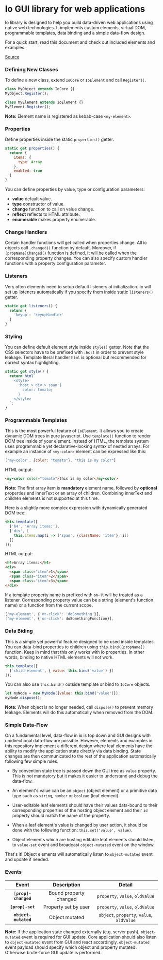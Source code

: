 # Io GUI library for web applications #

Io library is designed to help you build data-driven web applications using native web technologies.
It implements custom elements, virtual DOM, programmable templates, data binding and a simple data-flow design.

For a quick start, read this document and check out included elements and examples.

[Source](https://github.com/arodic/io)

### Defining New Classes ###

To define a new class, extend `IoCore` or `IoElement` and call `Register()`.

```javascript
class MyObject extends IoCore {}
MyObject.Register();

class MyElement extends IoElement {}
MyElement.Register();
```
**Note:** Element name is registered as kebab-case `<my-element>`.

### Properties ###

Define properties inside the static `properties()` getter.

```javascript
static get properties() {
  return {
    items: {
      type: Array
    },
    enabled: true
  }
}
```

You can define properties by value, type or configuration parameters:

- **value** default value.
- **type** constructor of value.
- **change** function to call on value change.
- **reflect** reflects to HTML attribute.
- **enumerable** makes property enumerable.

### Change Handlers ###

Certain handler functions will get called when properties change. All io objects call `.changed()` function by default. Moreover, if `[propName]Changed()` function is defined, it will be called when the corresponding property changes. You can also specify custom handler functions with a property configuration parameter.

### Listeners ###

Very often elements need to setup default listeners at initialization. Io will set up listeners automatically if you specify them inside static `listeners()` getter.

```javascript
static get listeners() {
  return {
    'keyup': 'keyupHandler'
  }
}
```

### Styling ###

You can define default element style inside `style()` getter.
Note that the CSS selectors have to be prefixed with `:host` in order to prevent style leakage.
Template literal handler `html` is optional but recommended for correct syntax highlighting.

```javascript
static get style() {
  return html`
    <style>
      :host > div > span {
        color: tomato;
      }
    </style>
  `;
}
```

### Programmable Templates ###

This is the most powerful feature of `IoElement`. It allows you to create dynamic DOM trees in pure javascript. Use `template()` function to render DOM tree inside of your element. Instead of HTML, the template system uses programmable yet declarative-looking syntax of nested arrays. For example an instance of `<my-color>` element can be expressed like this:

```javascript
['my-color', {color: "tomato"}, "this is my color"]
```

HTML output:

```html
<my-color color="tomato">this is my color</my-color>
```

**Note:** The first array item is **mandatory** element name, followed by **optional** properties and innerText or an array of children. Combining innerText and children elements is not supported at this time.

Here is a slightly more complex expression with dynamically generated DOM tree:

```javascript
this.template([
  ['h4', 'Array items:'],
  ['div', [
    this.items.map(i => ['span', {className: 'item'}, i])
  ]]
]);
```

HTML output:

```html
<h4>Array items:</h4>
<div>
  <span class="item">1</span>
  <span class="item">2</span>
  <span class="item">3</span>
</div>
```

If a template property name is prefixed with `on-` it will be treated as a listener. Corresponding property value can be a string (element's function name) or a function from the current scope.

```javascript
['my-element', {'on-click': 'doSomething'}],
['my-element', {'on-click': doSomethingFunction}],
```

### Data Biding ###

This is a simple yet powerful feature designed to be used inside templates. You can data-bind properties to children using `this.bind([propName])` function.
Keep in mind that this only works with io properties. In other words, binding to native HTML elements will not work.

```javascript
this.template([
  ['child-element', { value: this.bind('value') }]
]);
```

You can also use `this.bind()` outside template or bind to `IoCore` objects.

```javascript
let myNode = new MyNode({value: this.bind('value')});
myNode.dispose();
```

**Note:** When object is no longer needed, call `dispose()` to prevent memory leakage. Elements will do this automatically when removed from the DOM.

### Simple Data-Flow ###

On a fundamental level, data-flow in io is top down and GUI designs with unidirectional data-flow are possible. However, elements and examples in this repository implement a different design where leaf elements have the ability to modify the application state directly via data binding. State changes are then communicated to the rest of the application automatically following few simple rules.

* By convention state tree is passed down the GUI tree as `value` property. This is not mandatory but it makes it easier to understand and debug the data-flow.

* An element's value can be an `object` (object element) or a primitive data type such as `string`, `number` or `boolean` (leaf element).

* User-editable leaf elements should have their values data-bound to their corresponding properties of the hosting object element and their `id` property should match the name of the property.

* When a leaf element's value is changed by user action, it should be done with the following function: `this.set('value', value)`.

* Object elements which are hosting editable leaf elements should listen to `value-set` event and broadcast `object-mutated` event on the window.

That's it! Object elements will automatically listen to `object-mutated` event and update if needed.

### Events

| Event | Description | Detail |
|:------:|:-----------:|:----------:|
| **`[prop]-changed`** | Bound property changed | `property`, `value`, `oldValue` |
| **`[prop]-set`** | Property set by user | `property`, `value`, `oldValue` |
| **`object-mutated`** | Object mutated | `object`, `property`, `value`, `oldValue` |

**Note:** If the application state changed externally (e.g. server push), `object-mutated` event is required for GUI update. Core application should also listen to `object-mutated` event from GUI and react accordingly. `object-mutated` event payload should specify which object and property mutated. Otherwise brute-force GUI update is performed.
